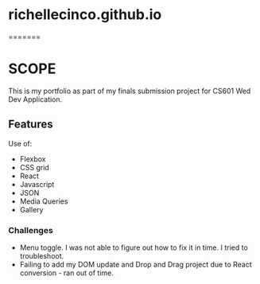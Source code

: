 
# richellecinco.github.io
=======
# SCOPE

This is my portfolio as part of my finals submission project for CS601 Wed Dev Application. 

## Features

Use of:

- Flexbox
- CSS grid
- React
- Javascript
- JSON
- Media Queries
- Gallery

### Challenges

- Menu toggle. I was not able to figure out how to fix it in time. I tried to troubleshoot.
- Failing to add my DOM update and Drop and Drag project due to React conversion - ran out of time.


